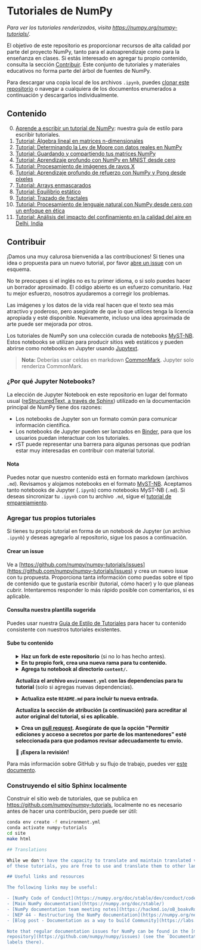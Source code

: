 # Tutoriales de NumPy

_Para ver los tutoriales renderizados, visita https://numpy.org/numpy-tutorials/_.

El objetivo de este repositorio es proporcionar recursos de alta calidad por parte del
proyecto NumPy, tanto para el autoaprendizaje como para la enseñanza en clases. Si estás
interesado en agregar tu propio contenido, consulta la sección [Contribuir](#contribuir).
Este conjunto de tutoriales y materiales educativos no forma parte del árbol de fuentes de NumPy.

Para descargar una copia local de los archivos `.ipynb`, puedes
[clonar este repositorio](https://docs.github.com/en/github/creating-cloning-and-archiving-repositories/cloning-a-repository)
o navegar a cualquiera de los documentos enumerados a continuación y descargarlos individualmente.

## Contenido

0. [Aprende a escribir un tutorial de NumPy](content/tutorial-style-guide.md): nuestra guía de estilo para escribir tutoriales.
1. [Tutorial: Álgebra lineal en matrices n-dimensionales](content/tutorial-svd.md)
2. [Tutorial: Determinando la Ley de Moore con datos reales en NumPy](content/mooreslaw-tutorial.md)
3. [Tutorial: Guardando y compartiendo tus matrices NumPy](content/save-load-arrays.md)
4. [Tutorial: Aprendizaje profundo con NumPy en MNIST desde cero](content/tutorial-deep-learning-on-mnist.md)
5. [Tutorial: Procesamiento de imágenes de rayos X](content/tutorial-x-ray-image-processing.md)
6. [Tutorial: Aprendizaje profundo de refuerzo con NumPy y Pong desde píxeles](content/tutorial-deep-reinforcement-learning-with-pong-from-pixels.md)
7. [Tutorial: Arrays enmascarados](content/tutorial-ma.md)
8. [Tutorial: Equilibrio estático](content/tutorial-static_equilibrium.md)
9. [Tutorial: Trazado de fractales](content/tutorial-plotting-fractals.ipynb)
10. [Tutorial: Procesamiento de lenguaje natural con NumPy desde cero con un enfoque en ética](content/tutorial-nlp-from-scratch.md)
11. [Tutorial: Análisis del impacto del confinamiento en la calidad del aire en Delhi, India](content/tutorial-air-quality-analysis.md)

## Contribuir

¡Damos una muy calurosa bienvenida a las contribuciones! Si tienes una idea o propuesta para un nuevo
tutorial, por favor [abre un issue](https://github.com/numpy/numpy-tutorials/issues)
con un esquema.

No te preocupes si el inglés no es tu primer idioma, o si solo puedes hacer un
borrador aproximado. El código abierto es un esfuerzo comunitario. Haz tu mejor esfuerzo, nosotros
ayudaremos a corregir los problemas.

Las imágenes y los datos de la vida real hacen que el texto sea más atractivo y poderoso, pero asegúrate de que lo que
utilices tenga la licencia apropiada y esté disponible. Nuevamente, incluso una idea aproximada
de arte puede ser mejorada por otros.

Los tutoriales de NumPy son una colección curada de
notebooks [MyST-NB](https://myst-nb.readthedocs.io/). Estos notebooks se utilizan
para producir sitios web estáticos y pueden abrirse como notebooks en Jupyter usando
[Jupytext](https://jupytext.readthedocs.io).

> __Nota:__ Deberías usar celdas en markdown [CommonMark](https://commonmark.org).
> Jupyter solo renderiza CommonMark.

### ¿Por qué Jupyter Notebooks?

La elección de Jupyter Notebook en este repositorio en lugar del formato usual
([reStructuredText, a través de Sphinx](https://www.sphinx-doc.org/en/master/usage/restructuredtext/index.html))
utilizado en la documentación principal de NumPy tiene dos razones:

  * Los notebooks de Jupyter son un formato común para comunicar información científica.
  * Los notebooks de Jupyter pueden ser lanzados en [Binder](https://www.mybinder.org), para que los usuarios puedan interactuar
    con los tutoriales.
  * rST puede representar una barrera para algunas personas que podrían estar muy
    interesadas en contribuir con material tutorial.

#### Nota

Puedes notar que nuestro contenido está en formato markdown (archivos `.md`). Revisamos y
alojamos notebooks en el formato [MyST-NB](https://myst-nb.readthedocs.io/). Aceptamos tanto notebooks de Jupyter (`.ipynb`) como notebooks MyST-NB (`.md`). Si deseas
sincronizar tu `.ipynb` con tu archivo `.md`, sigue el [tutorial de emparejamiento](content/pairing.md).

### Agregar tus propios tutoriales

Si tienes tu propio tutorial en forma de un notebook de Jupyter (un archivo `.ipynb`)
y deseas agregarlo al repositorio, sigue los pasos a continuación.

#### Crear un issue

Ve a [https://github.com/numpy/numpy-tutorials/issues](https://github.com/numpy/numpy-tutorials/issues)
y crea un nuevo issue con tu propuesta. Proporciona tanta información como puedas sobre
el tipo de contenido que te gustaría escribir (tutorial, cómo hacer) y lo que
planeas cubrir. Intentaremos responder lo más rápido posible con comentarios, si
es aplicable.

#### Consulta nuestra plantilla sugerida

Puedes usar nuestra [Guía de Estilo de Tutoriales](content/tutorial-style-guide.md) para hacer
tu contenido consistente con nuestros tutoriales existentes.

#### Sube tu contenido

<ul>
<details>
    <summary>
        <b>Haz un fork de este repositorio</b> (si no lo has hecho antes).
    </summary>
    <img src="site/_static/01-fork.gif" width=80% height=80%>
</details>

<details>
    <summary>
        <b>En tu propio fork, crea una nueva rama para tu contenido.</b>
    </summary>
    <img src="site/_static/02-create_new_branch.gif" width=80% height=80%>
</details>

<details>
    <summary>
        <b>Agrega tu notebook al directorio <code>content/</code>.</b>
    </summary>
    <img src="site/_static/03-upload.gif" width=80% height=80%>
</details>

<b>Actualiza el archivo <code>environment.yml</code> con las dependencias para tu
tutorial</b> (solo si agregas nuevas dependencias).

<details>
    <summary>
        <b>Actualiza este <code>README.md</code> para incluir tu nueva entrada.</b>
    </summary>
    <img src="site/_static/04-add_to_readme.gif" width=80% height=80%>
</details>

<b>Actualiza la sección de atribución (a continuación) para acreditar al autor original del tutorial,
si es aplicable.</b>

<details>
    <summary>
        <b>Crea un <a href="https://docs.github.com/en/github/collaborating-with-issues-and-pull-requests/about-pull-requests">pull request</a>.
        Asegúrate de que la opción "Permitir ediciones y acceso a secretos por parte de los mantenedores"
        esté seleccionada para que podamos revisar adecuadamente tu envío.</b>
    </summary>
    <img src="site/_static/05-create_PR.gif" width=80% height=80%>
</details>

:tada: <b>¡Espera la revisión!</b>
</ul>

Para más información sobre GitHub y su flujo de trabajo, puedes ver
[este documento](https://docs.github.com/en/github/collaborating-with-issues-and-pull-requests).

### Construyendo el sitio Sphinx localmente

Construir el sitio web de tutoriales, que se publica en
https://github.com/numpy/numpy-tutorials, localmente no es necesario antes de hacer
una contribución, pero puede ser útil:

```bash
conda env create -f environment.yml
conda activate numpy-tutorials
cd site
make html

## Translations

While we don't have the capacity to translate and maintain translated versions
of these tutorials, you are free to use and translate them to other languages.

## Useful links and resources

The following links may be useful:

- [NumPy Code of Conduct](https://numpy.org/doc/stable/dev/conduct/code_of_conduct.html)
- [Main NumPy documentation](https://numpy.org/doc/stable/)
- [NumPy documentation team meeting notes](https://hackmd.io/oB_boakvRqKR-_2jRV-Qjg?both)
- [NEP 44 - Restructuring the NumPy documentation](https://numpy.org/neps/nep-0044-restructuring-numpy-docs.html)
- [Blog post - Documentation as a way to build Community](https://labs.quansight.org/blog/2020/03/documentation-as-a-way-to-build-community/)

Note that regular documentation issues for NumPy can be found in the [main NumPy
repository](https://github.com/numpy/numpy/issues) (see the `Documentation`
labels there).

